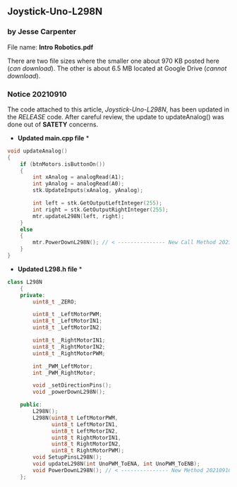 ## Joystick-Uno-L298N 
### by Jesse Carpenter

File name: **Intro Robotics.pdf**

There are two file sizes where the smaller one about 970 KB posted here (*can download*). The other is about 6.5 MB located at Google Drive (*cannot download*).

### Notice 20210910

The code attached to this article, *Joystick-Uno-L298N*, has been updated in the *RELEASE* code. After careful review, the update to updateAnalog() was done out of **SATETY** concerns.

* **Updated main.cpp file** *
```C++
void updateAnalog()
{
    if (btnMotors.isButtonOn())
    {
        int xAnalog = analogRead(A1);
        int yAnalog = analogRead(A0);
        stk.UpdateInputs(xAnalog, yAnalog);

        int left = stk.GetOutputLeftInteger(255);
        int right = stk.GetOutputRightInteger(255);
        mtr.updateL298N(left, right);
    }
    else
    {
        mtr.PowerDownL298N(); // < --------------- New Call Method 20210910 Notice
    }
}
```
* **Updated L298.h file** *
```C++
class L298N
    {
    private:
        uint8_t _ZERO;

        uint8_t _LeftMotorPWM;
        uint8_t _LeftMotorIN1;
        uint8_t _LeftMotorIN2;

        uint8_t _RightMotorIN1;
        uint8_t _RightMotorIN2;
        uint8_t _RightMotorPWM;

        int _PWM_LeftMotor;
        int _PWM_RightMotor;

        void _setDirectionPins();
        void _powerDownL298N();

    public:
        L298N();
        L298N(uint8_t LeftMotorPWM,
              uint8_t LeftMotorIN1,
              uint8_t LeftMotorIN2,
              uint8_t RightMotorIN1,
              uint8_t RightMotorIN2,
              uint8_t RightMotorPWM);
        void SetupPinsL298N();
        void updateL298N(int UnoPWM_ToENA, int UnoPWM_ToENB);
        void PowerDownL298N(); // < --------------- New Method 20210910 Notice
    };
```
